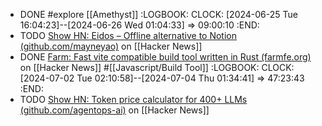 - DONE #explore [[Amethyst]]
  :LOGBOOK:
  CLOCK: [2024-06-25 Tue 16:04:23]--[2024-06-26 Wed 01:04:33] =>  09:00:10
  :END:
- TODO [Show HN: Eidos – Offline alternative to Notion (github.com/mayneyao)](https://news.ycombinator.com/item?id=40746773) on [[Hacker News]]
- DONE [Farm: Fast vite compatible build tool written in Rust (farmfe.org)](https://news.ycombinator.com/item?id=40756034) on [[Hacker News]] #[[Javascript/Build Tool]]
  :LOGBOOK:
  CLOCK: [2024-07-02 Tue 02:10:58]--[2024-07-04 Thu 01:34:41] =>  47:23:43
  :END:
- TODO [Show HN: Token price calculator for 400+ LLMs (github.com/agentops-ai)](https://news.ycombinator.com/item?id=40710154) on [[Hacker News]]